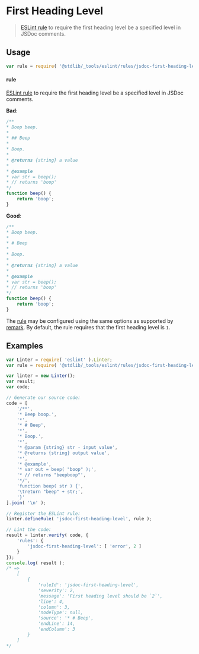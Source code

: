 <!--

@license Apache-2.0

Copyright (c) 2018 The Stdlib Authors.

Licensed under the Apache License, Version 2.0 (the "License");
you may not use this file except in compliance with the License.
You may obtain a copy of the License at

   http://www.apache.org/licenses/LICENSE-2.0

Unless required by applicable law or agreed to in writing, software
distributed under the License is distributed on an "AS IS" BASIS,
WITHOUT WARRANTIES OR CONDITIONS OF ANY KIND, either express or implied.
See the License for the specific language governing permissions and
limitations under the License.

-->

# First Heading Level

> [ESLint rule][eslint-rules] to require the first heading level be a specified level in JSDoc comments.

<section class="intro">

</section>

<!-- /.intro -->

<section class="usage">

## Usage

```javascript
var rule = require( '@stdlib/_tools/eslint/rules/jsdoc-first-heading-level' );
```

#### rule

[ESLint rule][eslint-rules] to require the first heading level be a specified level in JSDoc comments.

**Bad**:

<!-- eslint-disable stdlib/jsdoc-first-heading-level, stdlib/jsdoc-no-duplicate-headings, stdlib/jsdoc-markdown-remark -->

```javascript
/**
* Boop beep.
*
* ## Beep
*
* Boop.
*
* @returns {string} a value
*
* @example
* var str = beep();
* // returns 'boop'
*/
function beep() {
    return 'boop';
}
```

**Good**:

<!-- eslint-disable stdlib/jsdoc-no-duplicate-headings, stdlib/jsdoc-markdown-remark -->

```javascript
/**
* Boop beep.
*
* # Beep
*
* Boop.
*
* @returns {string} a value
*
* @example
* var str = beep();
* // returns 'boop'
*/
function beep() {
    return 'boop';
}
```

The [rule][eslint-rules] may be configured using the same options as supported by [remark][remark-lint-first-heading-level]. By default, the rule requires that the first heading level is `1`.

</section>

<!-- /.usage -->

<section class="examples">

## Examples

<!-- eslint no-undef: "error" -->

```javascript
var Linter = require( 'eslint' ).Linter;
var rule = require( '@stdlib/_tools/eslint/rules/jsdoc-first-heading-level' );

var linter = new Linter();
var result;
var code;

// Generate our source code:
code = [
    '/**',
    '* Beep boop.',
    '*',
    '* # Beep',
    '*',
    '* Boop.',
    '*',
    '* @param {string} str - input value',
    '* @returns {string} output value',
    '*',
    '* @example',
    '* var out = beep( "boop" );',
    '* // returns "beepboop"',
    '*/',
    'function beep( str ) {',
    '\treturn "beep" + str;',
    '}'
].join( '\n' );

// Register the ESLint rule:
linter.defineRule( 'jsdoc-first-heading-level', rule );

// Lint the code:
result = linter.verify( code, {
    'rules': {
        'jsdoc-first-heading-level': [ 'error', 2 ]
    }
});
console.log( result );
/* =>
    [
        {
            'ruleId': 'jsdoc-first-heading-level',
            'severity': 2,
            'message': 'First heading level should be `2`',
            'line': 4,
            'column': 3,
            'nodeType': null,
            'source': '* # Beep',
            'endLine': 14,
            'endColumn': 3
        }
    ]
*/
```

</section>

<!-- /.examples -->

<section class="links">

[eslint-rules]: https://eslint.org/docs/developer-guide/working-with-rules

[remark-lint-first-heading-level]: https://github.com/remarkjs/remark-lint/tree/19150d94f89f7a0d94d083417890236d11839641/packages/remark-lint-first-heading-level


</section>

<!-- /.links -->
